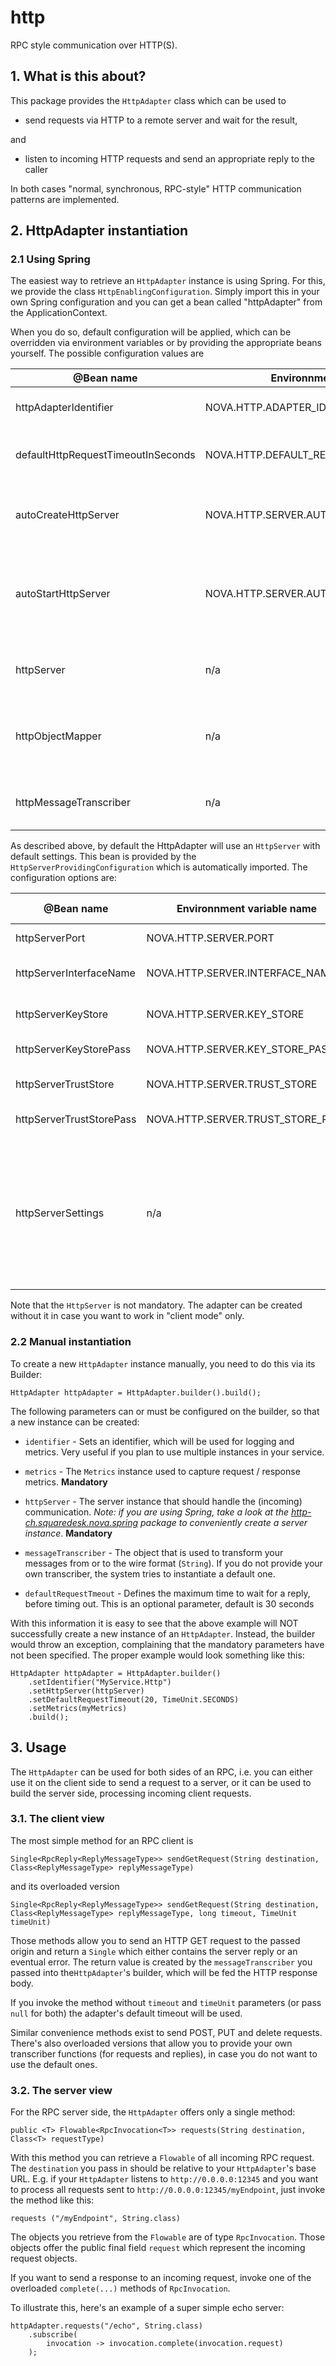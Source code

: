 http
=========

RPC style communication over HTTP(S).

## 1. What is this about?
This package provides the ```HttpAdapter``` class which can be used to 
* send requests via HTTP to a remote server and wait for the result,

and

* listen to incoming HTTP requests and send an appropriate reply to the caller

In both cases "normal, synchronous, RPC-style" HTTP communication patterns are implemented.

## 2. HttpAdapter instantiation

### 2.1 Using Spring

The easiest way to retrieve an ```HttpAdapter``` instance is using Spring. For this, we provide
the class ```HttpEnablingConfiguration```. Simply import this in your own Spring configuration
and you can get a bean called "httpAdapter" from the ApplicationContext.

When you do so, default configuration will be applied, which can be overridden via
environment variables or by providing the appropriate beans yourself. The possible
configuration values are

  | @Bean name                         | Environnment variable name                   | Description                                              | Default value |
  |------------------------------------|----------------------------------------------|----------------------------------------------------------|---------------|
  | httpAdapterIdentifier              | NOVA.HTTP.ADAPTER_IDENTIFIER                 | the identifier to assign to the HttpAdapter.             | <null> |
  | defaultHttpRequestTimeoutInSeconds | NOVA.HTTP.DEFAULT_REQUEST_TIMEOUT_IN_SECONDS | the default timeout in seconds when firing HTTP requests | 30 |
  | autoCreateHttpServer               | NOVA.HTTP.SERVER.AUTO_CREATE                 | If this is false, the system will NOT automatically create an HttpServer | true |
  | autoStartHttpServer                | NOVA.HTTP.SERVER.AUTO_FALSE                  | If true, the system will automatically start the HttpServer when the ApplicationContext is initialized| true |
  | | | | |
  | httpServer                         | n/a                                          | the ```HttpServer``` instance, handling the incoming communication. | An instance with default settings (see below) |
  | httpObjectMapper                   | n/a                                          | the ObjectMapper to use when transcribing incoming / outgoing messages| default ObjectMapper, for details see [here](../comm/README.md) |
  | httpMessageTranscriber             | n/a                                          | the transcriber to use for incoming / outgoing messages  | default transcriber, for details see [here](../comm/README.md) |

As described above, by default the HttpAdapter will use an ```HttpServer``` with default settings. This bean is provided by the  
```HttpServerProvidingConfiguration``` which is automatically imported. The configuration options are: 
   
  | @Bean name                         | Environnment variable name                   | Description                                              | Default value |
  |------------------------------------|----------------------------------------------|----------------------------------------------------------|---------------|
  | httpServerPort                     | NOVA.HTTP.SERVER.PORT                        | the port, the HTTP server listens on                     | 10000         |
  | httpServerInterfaceName            | NOVA.HTTP.SERVER.INTERFACE_NAME              | the interface, the HTTP server listens on                | "0.0.0.0"     |
  | httpServerKeyStore                 | NOVA.HTTP.SERVER.KEY_STORE                   | the keystore to use. Switches on SSL                     | <null>        |
  | httpServerKeyStorePass             | NOVA.HTTP.SERVER.KEY_STORE_PASS              | the password for the keystore                            | <null>        |
  | httpServerTrustStore               | NOVA.HTTP.SERVER.TRUST_STORE                 | the truststore to use to validate clients                | <null>        |
  | httpServerTrustStorePass           | NOVA.HTTP.SERVER.TRUST_STORE_PASS            | the password for the trust store                         | <null>        |
  | | | | |
  | httpServerSettings                 | n/a                                          | an ```HttpServerSettings``` instance, containing all aforementioned config values. Handy if you want to read the configuration or override multiple defaults programmatically. |  |
   
Note that the ```HttpServer``` is not mandatory. The adapter can be created without it in case
you want to work in "client mode" only. 
    
### 2.2 Manual instantiation

To create a new ```HttpAdapter``` instance manually, you need to do this via its Builder:
 
```
HttpAdapter httpAdapter = HttpAdapter.builder().build();
```

The following parameters can or must be configured on the builder, so that a new instance can be created:

* ```identifier``` - Sets an identifier, which will be used for logging and metrics. Very useful if you plan to use 
multiple instances in your service.

* ```metrics``` - The ```Metrics``` instance used to capture request / response metrics. **Mandatory**

* ```httpServer``` - The server instance that should handle the (incoming) communication. 
  _Note: if you are using Spring, take a look at the [http-ch.squaredesk.nova.spring](./http-spring/README.md) package to 
  conveniently create a server instance_. **Mandatory**

* ```messageTranscriber``` - The object that is used to transform your messages from or to the wire format 
(```String```). If you do not provide your own transcriber, the
system tries to instantiate a default one. 

* ```defaultRequestTmeout``` - Defines the maximum time to wait for a reply, before timing out. This is an optional 
parameter, default is 30 seconds

With this information it is easy to see that the above example will NOT successfully create a new instance of
an ```HttpAdapter```. Instead, the builder would throw an exception, complaining that the
mandatory parameters have not been specified. The proper example would look something like this:

```
HttpAdapter httpAdapter = HttpAdapter.builder()
    .setIdentifier("MyService.Http")
    .setHttpServer(httpServer)
    .setDefaultRequestTimeout(20, TimeUnit.SECONDS)
    .setMetrics(myMetrics)
    .build();
```

## 3. Usage

The ```HttpAdapter``` can be used for both sides of an RPC, i.e. you can either use it on the client side to send 
a request to a server, or it can be used to build the server side, processing incoming client requests.
 
### 3.1. The client view

The most simple method for an RPC client is 

```
Single<RpcReply<ReplyMessageType>> sendGetRequest(String destination, Class<ReplyMessageType> replyMessageType)
```

and its overloaded version 

```
Single<RpcReply<ReplyMessageType>> sendGetRequest(String destination, Class<ReplyMessageType> replyMessageType, long timeout, TimeUnit timeUnit)
```

Those methods allow you to send an HTTP GET request to the passed origin and return a ```Single``` which either
contains the server reply or an eventual error. The return value is created by the ```messageTranscriber``` you passed 
into the```HttpAdapter```'s builder, which will be fed the HTTP response body.

If you invoke the method without ```timeout``` and ```timeUnit``` parameters (or pass ```null``` for both) the adapter's
default timeout will be used.

Similar convenience methods exist to send POST, PUT and delete requests. There's also overloaded versions that allow
you to provide your own transcriber functions (for requests and replies), in case you do not want to use the default
ones.

### 3.2. The server view

For the RPC server side, the ```HttpAdapter``` offers only a single method:

```
public <T> Flowable<RpcInvocation<T>> requests(String destination, Class<T> requestType)
```

With this method you can retrieve a ```Flowable``` of all incoming RPC request. The ```destination``` you pass in should
be relative to your ```HttpAdapter```'s base URL. E.g. if your ```HttpAdapter``` listens to 
```http://0.0.0.0:12345``` and you want to process all requests sent to ```http://0.0.0.0:12345/myEndpoint```, just 
invoke the method like this:
    
```
requests ("/myEndpoint", String.class)
```

The objects you retrieve from the ```Flowable``` are of type ```RpcInvocation```. Those objects offer the public final 
field ```request``` which represent the incoming request objects. 

If you want to send a response to an incoming request, invoke one of the overloaded  ```complete(...)``` methods of
```RpcInvocation```.

To illustrate this, here's an example of a super simple echo server:

```
httpAdapter.requests("/echo", String.class)
    .subscribe(
        invocation -> invocation.complete(invocation.request)
    );
```


